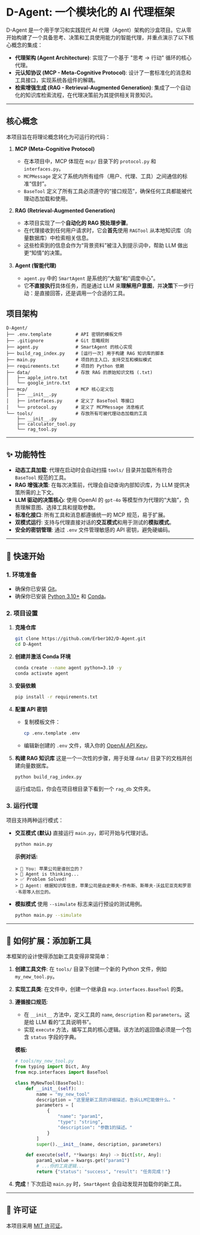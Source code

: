 # D-Agent: 一个模块化的 AI 代理框架

D-Agent 是一个用于学习和实践现代 AI 代理（Agent）架构的沙盒项目。它从零开始构建了一个具备思考、决策和工具使用能力的智能代理，并重点演示了以下核心概念的集成：

* **代理架构 (Agent Architecture)**: 实现了一个基于 "思考 -> 行动" 循环的核心代理。
* **元认知协议 (MCP - Meta-Cognitive Protocol)**: 设计了一套标准化的消息和工具接口，实现系统各组件的解耦。
* **检索增强生成 (RAG - Retrieval-Augmented Generation)**: 集成了一个自动化的知识库检索流程，在代理决策前为其提供相关背景知识。

---

## 核心概念

本项目旨在将理论概念转化为可运行的代码：

1.  **MCP (Meta-Cognitive Protocol)**
    * 在本项目中，MCP 体现在 `mcp/` 目录下的 `protocol.py` 和 `interfaces.py`。
    * `MCPMessage` 定义了系统内所有组件（用户、代理、工具）之间通信的标准“信封”。
    * `BaseTool` 定义了所有工具必须遵守的“接口规范”，确保任何工具都能被代理动态加载和使用。

2.  **RAG (Retrieval-Augmented Generation)**
    * 本项目实现了一个**自动化的 RAG 预处理步骤**。
    * 在代理接收到任何用户请求时，它会**首先**使用 `RAGTool` 从本地知识库（向量数据库）中检索相关信息。
    * 这些检索到的信息会作为“背景资料”被注入到提示词中，帮助 LLM 做出更“知情”的决策。

3.  **Agent (智能代理)**
    * `agent.py` 中的 `SmartAgent` 是系统的“大脑”和“调度中心”。
    * 它**不直接执行**具体任务，而是通过 LLM 来**理解用户意图**，并**决策**下一步行动：是直接回答，还是调用一个合适的工具。

## 项目架构

```
D-Agent/
├── .env.template         # API 密钥的模板文件
├── .gitignore            # Git 忽略规则
├── agent.py              # SmartAgent 的核心实现
├── build_rag_index.py    # [运行一次] 用于构建 RAG 知识库的脚本
├── main.py               # 项目的主入口，支持交互和模拟模式
├── requirements.txt      # 项目的 Python 依赖
├── data/                 # 存放 RAG 的原始知识文档 (.txt)
│   ├── apple_intro.txt
│   └── google_intro.txt
├── mcp/                  # MCP 核心定义包
│   ├── __init__.py
│   ├── interfaces.py     # 定义了 BaseTool 等接口
│   └── protocol.py       # 定义了 MCPMessage 消息格式
└── tools/                # 存放所有可被代理动态加载的工具
    ├── __init__.py
    ├── calculator_tool.py
    └── rag_tool.py
```

---

## ✨ 功能特性

* **动态工具加载**: 代理在启动时会自动扫描 `tools/` 目录并加载所有符合 `BaseTool` 规范的工具。
* **RAG 增强决策**: 在每次决策前，代理会自动查询内部知识库，为 LLM 提供决策所需的上下文。
* **LLM 驱动的决策核心**: 使用 OpenAI 的 `gpt-4o` 等模型作为代理的“大脑”，负责理解意图、选择工具和提取参数。
* **标准化接口**: 所有工具和消息都遵循统一的 MCP 规范，易于扩展。
* **双模式运行**: 支持与代理直接对话的**交互模式**和用于测试的**模拟模式**。
* **安全的密钥管理**: 通过 `.env` 文件管理敏感的 API 密钥，避免硬编码。

---

## 🚀 快速开始

### 1. 环境准备

* 确保你已安装 [Git](https://git-scm.com/)。
* 确保你已安装 [Python 3.10+](https://www.python.org/) 和 [Conda](https://docs.conda.io/en/latest/miniconda.html)。

### 2. 项目设置

1.  **克隆仓库**
    ```bash
    git clone https://github.com/Erber102/D-Agent.git
    cd D-Agent
    ```

2.  **创建并激活 Conda 环境**
    ```bash
    conda create --name agent python=3.10 -y
    conda activate agent
    ```

3.  **安装依赖**
    ```bash
    pip install -r requirements.txt
    ```

4.  **配置 API 密钥**
    * 复制模板文件：
        ```bash
        cp .env.template .env
        ```
    * 编辑新创建的 `.env` 文件，填入你的 [OpenAI API Key](https://platform.openai.com/api-keys)。

5.  **构建 RAG 知识库**
    这是一个一次性的步骤，用于处理 `data/` 目录下的文档并创建向量数据库。
    ```bash
    python build_rag_index.py
    ```
    运行成功后，你会在项目根目录下看到一个 `rag_db` 文件夹。

### 3. 运行代理

项目支持两种运行模式：

* **交互模式 (默认)**
    直接运行 `main.py`，即可开始与代理对话。
    ```bash
    python main.py
    ```
    **示例对话:**
    ```
    > 👤 You: 苹果公司是谁创立的？
    > 🧠 Agent is thinking...
    > ✅ Problem Solved!
    > 🤖 Agent: 根据知识库信息，苹果公司是由史蒂夫·乔布斯、斯蒂夫·沃兹尼亚克和罗恩·韦恩等人创立的。
    ```

* **模拟模式**
    使用 `--simulate` 标志来运行预设的测试用例。
    ```bash
    python main.py --simulate
    ```

---

## 🔧 如何扩展：添加新工具

本框架的设计使得添加新工具变得非常简单：

1.  **创建工具文件**: 在 `tools/` 目录下创建一个新的 Python 文件，例如 `my_new_tool.py`。

2.  **实现工具类**: 在文件中，创建一个继承自 `mcp.interfaces.BaseTool` 的类。

3.  **遵循接口规范**:
    * 在 `__init__` 方法中，定义工具的 `name`, `description` 和 `parameters`。这是给 LLM 看的“工具说明书”。
    * 实现 `execute` 方法，编写工具的核心逻辑。该方法的返回值必须是一个包含 `status` 字段的字典。

    **模板:**
    ```python
    # tools/my_new_tool.py
    from typing import Dict, Any
    from mcp.interfaces import BaseTool

    class MyNewTool(BaseTool):
        def __init__(self):
            name = "my_new_tool"
            description = "这里是新工具的详细描述，告诉LLM它能做什么。"
            parameters = [
                {
                    "name": "param1",
                    "type": "string",
                    "description": "参数1的描述。"
                }
            ]
            super().__init__(name, description, parameters)

        def execute(self, **kwargs: Any) -> Dict[str, Any]:
            param1_value = kwargs.get("param1")
            # ...你的工具逻辑...
            return {"status": "success", "result": "任务完成！"}
    ```

4.  **完成**！下次启动 `main.py` 时，`SmartAgent` 会自动发现并加载你的新工具。

---

## 📄 许可证

本项目采用 [MIT 许可证](LICENSE)。